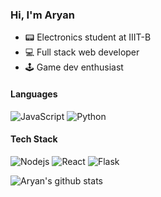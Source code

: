 ### Hi, I'm Aryan
- :pager: Electronics student at IIIT-B
- :computer: Full stack web developer
- :joystick: Game dev enthusiast

#### Languages
![JavaScript](https://img.shields.io/badge/-JavaScript-000000?style=flat&logo=javascript)
![Python](https://img.shields.io/badge/-Python-000000?style=flat&logo=python)

#### Tech Stack
![Nodejs](https://img.shields.io/badge/-Nodejs-000000?style=flat&logo=node.js)
![React](https://img.shields.io/badge/-React-000000?style=flat&logo=react)
![Flask](https://img.shields.io/badge/-Flask-000000?style=flat&logo=flask)

![Aryan's github stats](https://github-readme-stats.vercel.app/api?username=zaryanz&theme=highcontrast&show_icons=true)
